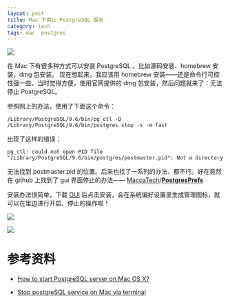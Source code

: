 ```yaml
---
layout: post
title: Mac 下停止 PostgreSQL 服务
category: tech
tags: mac  postgres
---
```


![](/assets/img/postgresql.jpg)

在 Mac 下有很多种方式可以安装 PostgreSQL 。比如源码安装、homebrew 安装，dmg 包安装。 现在想起来，我应该用 homebrew 安装——还是命令行可控性强一些。当时觉得方便，使用官网提供的 dmg 包安装，然后问题就来了：无法停止 PostgreSQL。

参照网上的办法，使用了下面这个命令：

	/Library/PostgreSQL/9.6/bin/pg_ctl -D /Library/PostgreSQL/9.6/bin/postgres stop -s -m fast

出现了这样的错误：

	pg_ctl: could not open PID file "/Library/PostgreSQL/9.6/bin/postgres/postmaster.pid": Not a directory

无法找到 postmaster.pid 的位置。后来也找了一系列的办法，都不行。好在竟然在 github 上找到了 gui 界面停止的办法—— [MaccaTech](https://github.com/MaccaTech)/**[PostgresPrefs](https://github.com/MaccaTech/PostgresPrefs)**

安装办法很简单，下载 [GUI](https://github.com/mckenfra/postgresql-mac-preferences/releases) 后点击安装，会在系统偏好设置里生成管理图标，就可以在里边进行开启、停止的操作啦！

![](http://7vigrt.com1.z0.glb.clouddn.com/blog/pic/201707/2017-07-18-3.14.18.png)

![](http://7vigrt.com1.z0.glb.clouddn.com/blog/pic/201707/2017-07-18-3.12.01.png)

# 参考资料

* [How to start PostgreSQL server on Mac OS X?](https://stackoverflow.com/questions/7975556/how-to-start-postgresql-server-on-mac-os-x)

* [Stop postgreSQL service on Mac via terminal](https://stackoverflow.com/questions/34173451/stop-postgresql-service-on-mac-via-terminal)

